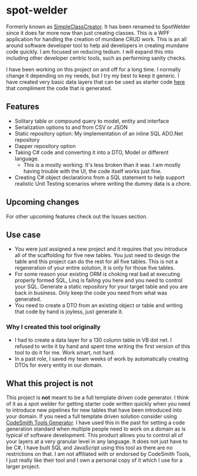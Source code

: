 # spot-welder

Formerly known as [SimpleClassCreator](https://github.com/dyslexicanaboko/simple-class-creator). It has been renamed to SpotWelder since it does far more now than just creating classes. This is a WPF application for handling the creation of mundane CRUD work. This is an all around software developer tool to help aid developers in creating mundane code quickly. I am focused on reducing tedium. I will expand this into including other developer centric tools, such as performing sanity checks.

I have been working on this project on and off for a long time. I normally change it depending on my needs, but I try my best to keep it generic. I have created very basic data layers that can be used as starter code [here](https://github.com/dyslexicanaboko/code-snippets/tree/master/Visual%20C%23/BasicDataLayers) that compliment the code that is generated.

## Features

- Solitary table or compound query to model, entity and interface
- Serialization options to and from CSV or JSON
- Static repository option: My implementation of an inline SQL ADO.Net repository
- Dapper repository option
- Taking C# code and converting it into a DTO, Model or different language.
  - This is a mostly working. It's less broken than it was. I am mostly having trouble with the UI, the code itself works just fine.
- Creating C# object declarations from a SQL statement to help support realistic Unit Testing scenarios where writing the dummy data is a chore.

## Upcoming changes

For other upcoming features check out the Issues section.

## Use case

- You were just assigned a new project and it requires that you introduce all of the scaffolding for five new tables. You just need to design the table and this project can do the rest for all five tables. This is not a regeneration of your entire solution, it is only for those five tables.
- For some reason your existing ORM is choking real bad at executing properly formed SQL, Linq is failing you here and you need to control your SQL. Generate a static repository for your target table and you are back in business. Only keep the code you need from what was generated.
- You need to create a DTO from an existing object or table and writing that code by hand is joyless, just generate it.

### Why I created this tool originally

- I had to create a data layer for a 130 column table in VB dot net. I refused to write it by hand and spent time writing the first version of this tool to do it for me. Work smart, not hard.
- In a past role, I saved my team weeks of work by automatically creating DTOs for every entity in our domain.

## What this project is not

This project is **not** meant to be a full template driven code generator. I think of it as a spot welder for getting starter code written quickly when you need to introduce new pipelines for new tables that have been introduced into your domain. If you need a full template driven solution consider using [CodeSmith Tools Generator](https://www.codesmithtools.com/product/generator). I have used this in the past for setting a code generation standard when multiple people need to work on a domain as is typical of software development. This product allows you to control all of your layers at a very granular level in any language. It does not just have to be C#, I have built SQL and JavaScript using this tool as there are no restrictions on that. I am not affiliated with or endorsed by CodeSmith Tools, I just really like their tool and I own a personal copy of it which I use for a larger project.
